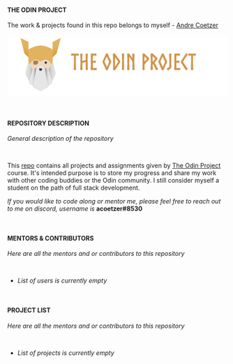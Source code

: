 #### THE ODIN PROJECT

The work & projects found in this repo belongs to myself - [Andre Coetzer](https://github.com/acoetzer "The Odin Project Logo Banner")

![The odin Project Logo Banner](./resources/images/the-odin-project-logo/the-odin-project-logo-banner-min.png)

<br />

#### REPOSITORY DESCRIPTION
_General description of the repository_

<br />

This [repo](https://github.com/acoetzer/the-odin-project-course "Link to the current repository") contains all projects and assignments given by [The Odin Project](https://www.theodinproject.com/ "Link to The Odin Project website") course. It's intended purpose is to store my progress and share my work with other coding buddies or the Odin community. I still consider myself a student on the path of full stack development.

_If you would like to code along or mentor me, please feel free to reach out to me on discord, username is_ **acoetzer#8530**

<br />

#### MENTORS & CONTRIBUTORS
_Here are all the mentors and or contributors to this repository_

<br />

* _List of users is currently empty_

<br />

#### PROJECT LIST
_Here are all the mentors and or contributors to this repository_

<br />

* _List of projects is currently empty_
